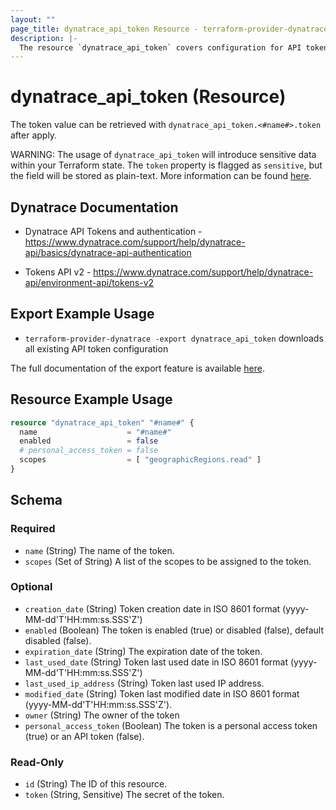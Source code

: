 ```yaml
---
layout: ""
page_title: dynatrace_api_token Resource - terraform-provider-dynatrace"
description: |-
  The resource `dynatrace_api_token` covers configuration for API tokens
---
```


# dynatrace_api_token (Resource)

The token value can be retrieved with `dynatrace_api_token.<#name#>.token` after apply.

WARNING: The usage of `dynatrace_api_token` will introduce sensitive data within your Terraform state. The `token` property is flagged as `sensitive`, but the field will be stored as plain-text. More information can be found [here](https://developer.hashicorp.com/terraform/language/state/sensitive-data).

## Dynatrace Documentation

- Dynatrace API Tokens and authentication - https://www.dynatrace.com/support/help/dynatrace-api/basics/dynatrace-api-authentication

- Tokens API v2 - https://www.dynatrace.com/support/help/dynatrace-api/environment-api/tokens-v2

## Export Example Usage

- `terraform-provider-dynatrace -export dynatrace_api_token` downloads all existing API token configuration

The full documentation of the export feature is available [here](https://registry.terraform.io/providers/dynatrace-oss/dynatrace/latest/docs/guides/export-v2).

## Resource Example Usage

```terraform
resource "dynatrace_api_token" "#name#" {
  name                    = "#name#"
  enabled                 = false
  # personal_access_token = false
  scopes                  = [ "geographicRegions.read" ]
}
```

<!-- schema generated by tfplugindocs -->
## Schema

### Required

- `name` (String) The name of the token.
- `scopes` (Set of String) A list of the scopes to be assigned to the token.

### Optional

- `creation_date` (String) Token creation date in ISO 8601 format (yyyy-MM-dd'T'HH:mm:ss.SSS'Z')
- `enabled` (Boolean) The token is enabled (true) or disabled (false), default disabled (false).
- `expiration_date` (String) The expiration date of the token.
- `last_used_date` (String) Token last used date in ISO 8601 format (yyyy-MM-dd'T'HH:mm:ss.SSS'Z')
- `last_used_ip_address` (String) Token last used IP address.
- `modified_date` (String) Token last modified date in ISO 8601 format (yyyy-MM-dd'T'HH:mm:ss.SSS'Z').
- `owner` (String) The owner of the token
- `personal_access_token` (Boolean) The token is a personal access token (true) or an API token (false).

### Read-Only

- `id` (String) The ID of this resource.
- `token` (String, Sensitive) The secret of the token.
 